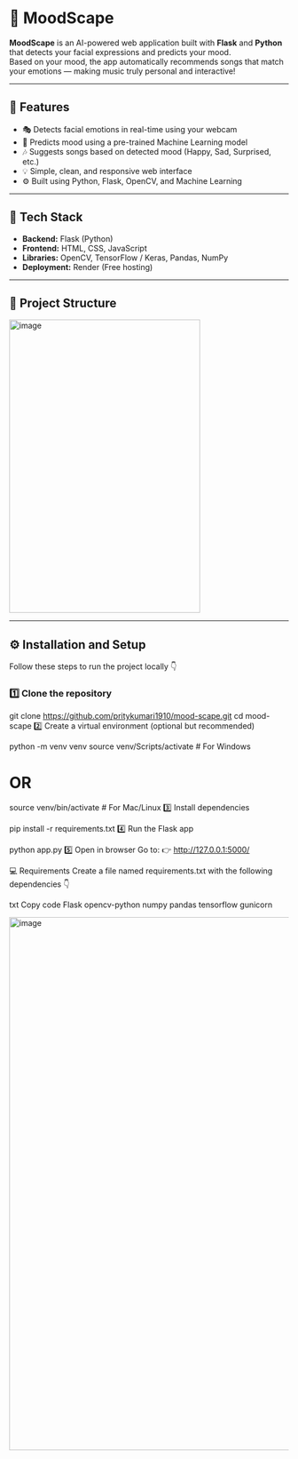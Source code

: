 # 🎵 MoodScape

**MoodScape** is an AI-powered web application built with **Flask** and **Python** that detects your facial expressions and predicts your mood.  
Based on your mood, the app automatically recommends songs that match your emotions — making music truly personal and interactive!

---

## 🌈 Features

- 🎭 Detects facial emotions in real-time using your webcam  
- 🤖 Predicts mood using a pre-trained Machine Learning model  
- 🎶 Suggests songs based on detected mood (Happy, Sad, Surprised, etc.)  
- 💡 Simple, clean, and responsive web interface  
- ⚙️ Built using Python, Flask, OpenCV, and Machine Learning  

---

## 🧠 Tech Stack

- **Backend:** Flask (Python)
- **Frontend:** HTML, CSS, JavaScript
- **Libraries:** OpenCV, TensorFlow / Keras, Pandas, NumPy
- **Deployment:** Render (Free hosting)

---

## 📁 Project Structure
<img width="344" height="528" alt="image" src="https://github.com/user-attachments/assets/da7cad93-6f17-457d-ac7c-9b4ad8e633d4" />


---

## ⚙️ Installation and Setup

Follow these steps to run the project locally 👇

### 1️⃣ Clone the repository

git clone https://github.com/pritykumari1910/mood-scape.git
cd mood-scape
2️⃣ Create a virtual environment (optional but recommended)

python -m venv venv
source venv/Scripts/activate    # For Windows
# OR
source venv/bin/activate        # For Mac/Linux
3️⃣ Install dependencies

pip install -r requirements.txt
4️⃣ Run the Flask app

python app.py
5️⃣ Open in browser
Go to:
👉 http://127.0.0.1:5000/

💻 Requirements
Create a file named requirements.txt with the following dependencies 👇

txt
Copy code
Flask
opencv-python
numpy
pandas
tensorflow
gunicorn




<img width="1880" height="960" alt="image" src="https://github.com/user-attachments/assets/1ccd7a10-a0c6-448f-88a1-f8790750e6ed" />
